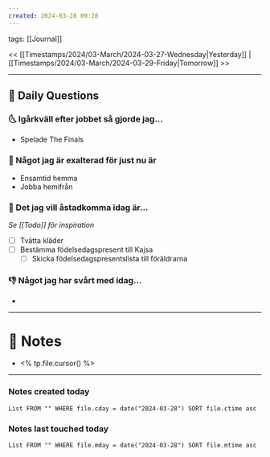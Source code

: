 ```yaml
---
created: 2024-03-28 09:28
---
```

tags: [[Journal]] 

<< [[Timestamps/2024/03-March/2024-03-27-Wednesday|Yesterday]] | [[Timestamps/2024/03-March/2024-03-29-Friday|Tomorrow]] >>

---
## 📅 Daily Questions
### 🌜 Igårkväll efter jobbet så gjorde jag...
- Spelade The Finals

### 🙌 Något jag är exalterad för just nu är
- Ensamtid hemma
- Jobba hemifrån


### 🚀 Det jag vill åstadkomma idag är...
_Se [[Todo]] för inspiration_
- [ ] Tvätta kläder
- [ ] Bestämma födelsedagspresent till Kajsa
	- [ ] Skicka födelsedagspresentslista till föräldrarna

### 👎 Något jag har svårt med idag...
- 

---
# 📝 Notes
- <% tp.file.cursor() %>
---
### Notes created today
```dataview
List FROM "" WHERE file.cday = date("2024-03-28") SORT file.ctime asc
```
### Notes last touched today
```dataview
List FROM "" WHERE file.mday = date("2024-03-28") SORT file.mtime asc
```